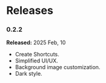 # Releases

### 0.2.2

**Released:** 2025 Feb, 10

- Create Shortcuts.
- Simplified UI/UX.
- Background image customization.
- Dark style.
